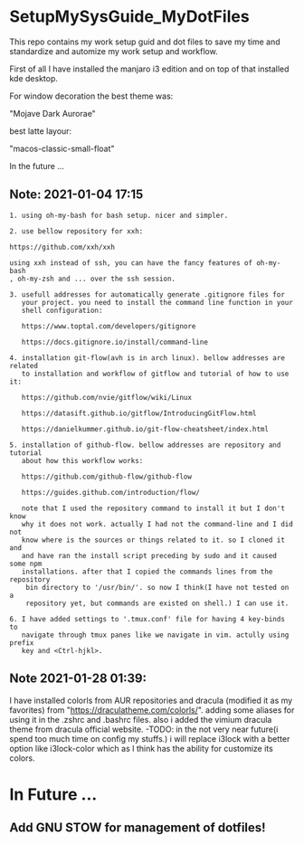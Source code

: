 # SetupMySysGuide_MyDotFiles
This repo contains my work setup guid and dot files to save my time and standardize and automize my work setup and workflow.

First of all I have installed the manjaro i3 edition and on top of that installed
kde desktop. 

For window decoration the best theme was:

"Mojave Dark Aurorae"

best latte layour:

"macos-classic-small-float"

In the future ...


## Note: 2021-01-04 17:15
	1. using oh-my-bash for bash setup. nicer and simpler. 

	2. use bellow repository for xxh:

	https://github.com/xxh/xxh

	using xxh instead of ssh, you can have the fancy features of oh-my-bash
	, oh-my-zsh and ... over the ssh session.

	3. usefull addresses for automatically generate .gitignore files for 
	   your project. you need to install the command line function in your
	   shell configuration:

	   https://www.toptal.com/developers/gitignore

	   https://docs.gitignore.io/install/command-line

	4. installation git-flow(avh is in arch linux). bellow addresses are related
	   to installation and workflow of gitflow and tutorial of how to use it:

	   https://github.com/nvie/gitflow/wiki/Linux

	   https://datasift.github.io/gitflow/IntroducingGitFlow.html

	   https://danielkummer.github.io/git-flow-cheatsheet/index.html

	5. installation of github-flow. bellow addresses are repository and tutorial
	   about how this workflow works:

	   https://github.com/github-flow/github-flow

	   https://guides.github.com/introduction/flow/

	   note that I used the repository command to install it but I don't know 
	   why it does not work. actually I had not the command-line and I did not
	   know where is the sources or things related to it. so I cloned it and 
	   and have ran the install script preceding by sudo and it caused some npm
	   installations. after that I copied the commands lines from the repository
	    bin directory to '/usr/bin/'. so now I think(I have not tested on a 
	    repository yet, but commands are existed on shell.) I can use it.

	6. I have added settings to '.tmux.conf' file for having 4 key-binds to 
	   navigate through tmux panes like we navigate in vim. actully using prefix
	   key and <Ctrl-hjkl>.

	
## Note 2021-01-28 01:39:
I have installed colorls from AUR repositories and dracula (modified it as my 
favorites) from "https://draculatheme.com/colorls/". adding some aliases for 
using it in the .zshrc and .bashrc files. also i added the vimium dracula theme
from dracula official website.
-TODO: in the not very near future(i spend too much time on config my stuffs.) i
will replace i3lock with a better option like i3lock-color which as I think has the
ability for customize its colors.


# In Future ...

## Add GNU STOW for management of dotfiles!


